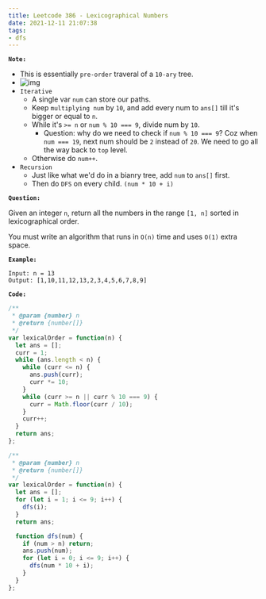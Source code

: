 ```yaml
---
title: Leetcode 386 - Lexicographical Numbers
date: 2021-12-11 21:07:38
tags:
- dfs
---
```

**`Note:`**
- This is essentially `pre-order` traveral of a `10-ary` tree.
- ![img](https://i.imgur.com/M2W9lUR.png)
- `Iterative`
  - A single var `num` can store our paths.
  - Keep `multiplying num` by `10`, and add every num to `ans[]` till it's bigger or equal to `n`.
  - While it's `>= n` or `num % 10 === 9`, divide num by `10`. 
    - Question: why do we need to check if `num % 10 === 9`? Coz when `num === 19`, next num should be `2` instead of `20`. We need to go all the way back to `top` level. 
  - Otherwise do `num++`.
- `Recursion`
  - Just like what we'd do in a bianry tree, add `num` to `ans[]` first.
  - Then do `DFS` on every child. `(num * 10 + i)`

**`Question:`**

Given an integer `n`, return all the numbers in the range `[1, n]` sorted in lexicographical order.

You must write an algorithm that runs in `O(n)` time and uses `O(1)` extra space. 

**`Example:`**
```
Input: n = 13
Output: [1,10,11,12,13,2,3,4,5,6,7,8,9]
```

**`Code:`**
```javascript
/**
 * @param {number} n
 * @return {number[]}
 */
var lexicalOrder = function(n) {
  let ans = [];
  curr = 1;
  while (ans.length < n) {
    while (curr <= n) {
      ans.push(curr);
      curr *= 10;
    }
    while (curr >= n || curr % 10 === 9) {
      curr = Math.floor(curr / 10);
    }
    curr++;
  }
  return ans;
};
```

```javascript
/**
 * @param {number} n
 * @return {number[]}
 */
var lexicalOrder = function(n) {
  let ans = [];
  for (let i = 1; i <= 9; i++) {
    dfs(i);
  }
  return ans;

  function dfs(num) {
    if (num > n) return;
    ans.push(num);
    for (let i = 0; i <= 9; i++) {
      dfs(num * 10 + i);
    }
  }
};
```